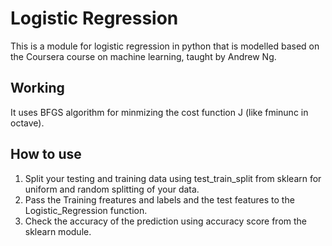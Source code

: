 # Logistic Regression

This is a module for logistic regression in python that is modelled based on the Coursera course on machine learning, taught by Andrew Ng.


## Working

It uses BFGS algorithm for minmizing the cost function J (like fminunc in octave).

## How to use

1. Split your testing and training data using test_train_split from sklearn for uniform and random splitting of your data.
2. Pass the Training freatures and labels and the test features to the Logistic_Regression function.
3. Check the accuracy of the prediction using accuracy score from the sklearn module.
